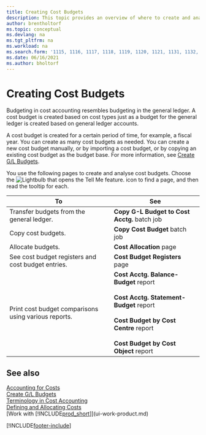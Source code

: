 ```yaml
---
title: Creating Cost Budgets
description: This topic provides an overview of where to create and analyse cost budgets. Budgeting in cost accounting resembles budgeting in the general ledger.
author: brentholtorf
ms.topic: conceptual
ms.devlang: na
ms.tgt_pltfrm: na
ms.workload: na
ms.search.form: '1115, 1116, 1117, 1118, 1119, 1120, 1121, 1131, 1132, 1133'
ms.date: 06/16/2021
ms.author: bholtorf
---
```

# Creating Cost Budgets

Budgeting in cost accounting resembles budgeting in the general ledger. A cost budget is created based on cost types just as a budget for the general ledger is created based on general ledger accounts.  

A cost budget is created for a certain period of time, for example, a fiscal year. You can create as many cost budgets as needed. You can create a new cost budget manually, or by importing a cost budget, or by copying an existing cost budget as the budget base. For more information, see [Create G/L Budgets](finance-how-create-budgets.md).

You use the following pages to create and analyse cost budgets. Choose the ![Lightbulb that opens the Tell Me feature.](media/ui-search/search_small.png "Tell me what you want to do") icon to find a page, and then read the tooltip for each.

|To|See|  
|--------|---------|  
|Transfer budgets from the general ledger.|**Copy G-L Budget to Cost Acctg.** batch job|  
|Copy cost budgets.|**Copy Cost Budget** batch job|  
|Allocate budgets.|**Cost Allocation** page|  
|See cost budget registers and cost budget entries.|**Cost Budget Registers** page|  
|Print cost budget comparisons using various reports.|**Cost Acctg. Balance-Budget** report<br /><br /> **Cost Acctg. Statement-Budget** report<br /><br /> **Cost Budget by Cost Centre** report<br /><br /> **Cost Budget by Cost Object** report|  

## See also 

[Accounting for Costs](finance-manage-cost-accounting.md)  
[Create G/L Budgets](finance-how-create-budgets.md)  
[Terminology in Cost Accounting](finance-terminology-in-cost-accounting.md)  
[Defining and Allocating Costs](finance-define-and-allocate-costs.md)  
[Work with [!INCLUDE[prod_short](includes/prod_short.md)]](ui-work-product.md)


[!INCLUDE[footer-include](includes/footer-banner.md)]
